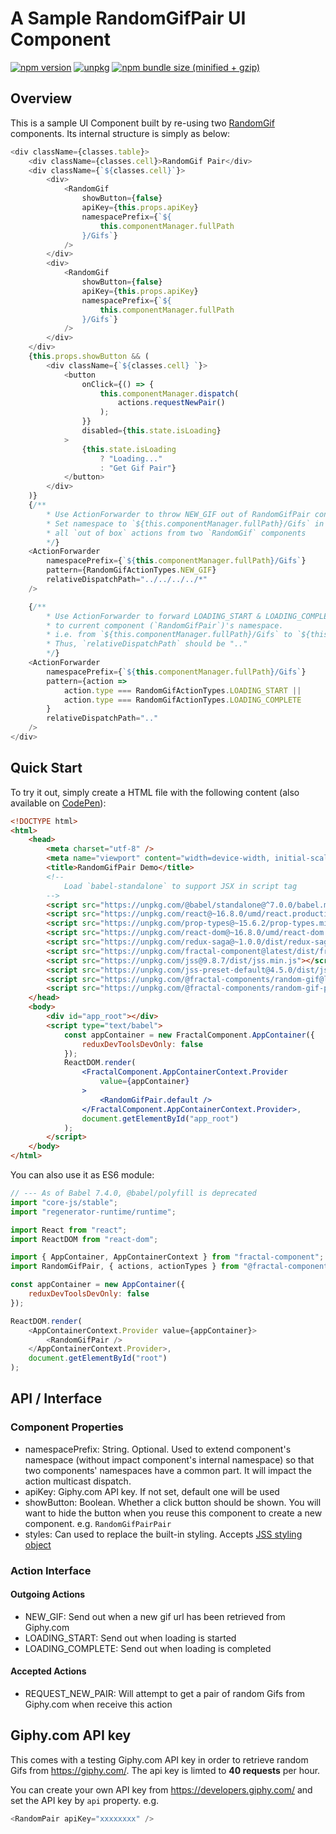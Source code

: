 # A Sample RandomGifPair UI Component

[![npm version](https://img.shields.io/npm/v/@fractal-components/random-gif-pair.svg)](https://www.npmjs.com/package/@fractal-components/random-gif-pair)
[![unpkg](https://img.shields.io/badge/unpkg-latest-blue.svg)](https://unpkg.com/@fractal-components/random-gif-pair)
[![npm bundle size (minified + gzip)](https://img.shields.io/bundlephobia/minzip/@fractal-components/random-gif-pair.svg)](https://bundlephobia.com/result?p=@fractal-components/random-gif-pair)

## Overview

This is a sample UI Component built by re-using two [RandomGif](https://www.npmjs.com/package/@fractal-components/random-gif-pair) components. Its internal structure is simply as below:
```javascript
<div className={classes.table}>
    <div className={classes.cell}>RandomGif Pair</div>
    <div className={`${classes.cell}`}>
        <div>
            <RandomGif
                showButton={false}
                apiKey={this.props.apiKey}
                namespacePrefix={`${
                    this.componentManager.fullPath
                }/Gifs`}
            />
        </div>
        <div>
            <RandomGif
                showButton={false}
                apiKey={this.props.apiKey}
                namespacePrefix={`${
                    this.componentManager.fullPath
                }/Gifs`}
            />
        </div>
    </div>
    {this.props.showButton && (
        <div className={`${classes.cell} `}>
            <button
                onClick={() => {
                    this.componentManager.dispatch(
                        actions.requestNewPair()
                    );
                }}
                disabled={this.state.isLoading}
            >
                {this.state.isLoading
                    ? "Loading..."
                    : "Get Gif Pair"}
            </button>
        </div>
    )}
    {/**
        * Use ActionForwarder to throw NEW_GIF out of RandomGifPair container
        * Set namespace to `${this.componentManager.fullPath}/Gifs` in order to listen to
        * all `out of box` actions from two `RandomGif` components
        */}
    <ActionForwarder
        namespacePrefix={`${this.componentManager.fullPath}/Gifs`}
        pattern={RandomGifActionTypes.NEW_GIF}
        relativeDispatchPath="../../../../*"
    />

    {/**
        * Use ActionForwarder to forward LOADING_START & LOADING_COMPLETE actions from `RandomGif`
        * to current component (`RandomGifPair`)'s namespace.
        * i.e. from `${this.componentManager.fullPath}/Gifs` to `${this.componentManager.fullPath}`
        * Thus, `relativeDispatchPath` should be ".."
        */}
    <ActionForwarder
        namespacePrefix={`${this.componentManager.fullPath}/Gifs`}
        pattern={action =>
            action.type === RandomGifActionTypes.LOADING_START ||
            action.type === RandomGifActionTypes.LOADING_COMPLETE
        }
        relativeDispatchPath=".."
    />
</div>
```

## Quick Start

To try it out, simply create a HTML file with the following content (also available on [CodePen](https://codepen.io/t83714/pen/xaWVQe)):
```html
<!DOCTYPE html>
<html>
    <head>
        <meta charset="utf-8" />
        <meta name="viewport" content="width=device-width, initial-scale=1.0" />
        <title>RandomGifPair Demo</title>
        <!--
            Load `babel-standalone` to support JSX in script tag
        -->
        <script src="https://unpkg.com/@babel/standalone@^7.0.0/babel.min.js"></script>
        <script src="https://unpkg.com/react@~16.8.0/umd/react.production.min.js"></script>
        <script src="https://unpkg.com/prop-types@~15.6.2/prop-types.min.js"></script>
        <script src="https://unpkg.com/react-dom@~16.8.0/umd/react-dom.production.min.js"></script>
        <script src="https://unpkg.com/redux-saga@~1.0.0/dist/redux-saga.umd.min.js"></script>
        <script src="https://unpkg.com/fractal-component@latest/dist/fractal-component.min.umd.js"></script>
        <script src="https://unpkg.com/jss@9.8.7/dist/jss.min.js"></script>
        <script src="https://unpkg.com/jss-preset-default@4.5.0/dist/jss-preset-default.min.js"></script>
        <script src="https://unpkg.com/@fractal-components/random-gif@latest/dist/@fractal-components/random-gif.min.umd.js"></script>
        <script src="https://unpkg.com/@fractal-components/random-gif-pair@latest/dist/@fractal-components/random-gif-pair.umd.js"></script>
    </head>
    <body>
        <div id="app_root"></div>
        <script type="text/babel">
            const appContainer = new FractalComponent.AppContainer({
                reduxDevToolsDevOnly: false
            });
            ReactDOM.render(
                <FractalComponent.AppContainerContext.Provider
                    value={appContainer}
                >
                    <RandomGifPair.default />
                </FractalComponent.AppContainerContext.Provider>,
                document.getElementById("app_root")
            );
        </script>
    </body>
</html>
```

You can also use it as ES6 module:
```javascript
// --- As of Babel 7.4.0, @babel/polyfill is deprecated
import "core-js/stable";
import "regenerator-runtime/runtime";

import React from "react";
import ReactDOM from "react-dom";

import { AppContainer, AppContainerContext } from "fractal-component";
import RandomGifPair, { actions, actionTypes } from "@fractal-components/random-gif-pair";

const appContainer = new AppContainer({
    reduxDevToolsDevOnly: false
});

ReactDOM.render(
    <AppContainerContext.Provider value={appContainer}>
        <RandomGifPair />
    </AppContainerContext.Provider>,
    document.getElementById("root")
);
```

## API / Interface
### Component Properties

- namespacePrefix: String. Optional. Used to extend component's namespace (without impact component's internal namespace) so that two components' namespaces have a common part. It will impact the action multicast dispatch.
- apiKey: Giphy.com API key. If not set, default one will be used
- showButton: Boolean. Whether a click button should be shown. You will want to hide the button when you reuse this component to create a new component. e.g. `RandomGifPairPair`
- styles: Can used to replace the built-in styling. Accepts [JSS styling object](https://github.com/cssinjs/jss/blob/master/docs/json-api.md)

### Action Interface
#### Outgoing Actions
- NEW_GIF: Send out when a new gif url has been retrieved from Giphy.com
- LOADING_START: Send out when loading is started
- LOADING_COMPLETE: Send out when loading is completed

#### Accepted Actions
- REQUEST_NEW_PAIR: Will attempt to get a pair of random Gifs from Giphy.com when receive this action

## Giphy.com API key

This comes with a testing Giphy.com API key in order to retrieve random Gifs from https://giphy.com/. The api key is limted to **40 requests** per hour.

You can create your own API key from https://developers.giphy.com/ and set the API key by `api` property. e.g.
```javascript
<RandomPair apiKey="xxxxxxxx" />
```
